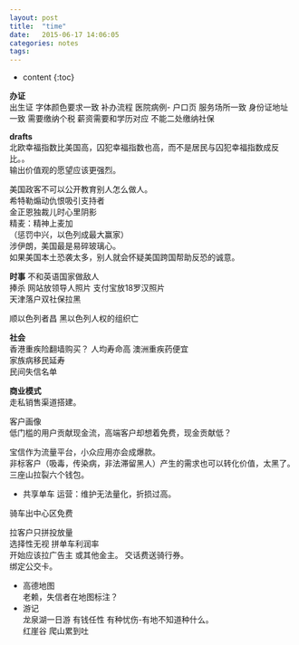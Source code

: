 ```yaml
---
layout: post
title:  "time"
date:   2015-06-17 14:06:05
categories: notes
tags:  
---
```


* content
{:toc}


**办证**  
出生证 字体颜色要求一致
补办流程 医院病例-
户口页 服务场所一致 身份证地址一致
需要缴纳个税 薪资需要和学历对应
不能二处缴纳社保





**drafts**  
北欧幸福指数比美国高，囚犯幸福指数也高，而不是居民与囚犯幸福指数成反比。。   
输出价值观的愿望应该更强烈。  

美国政客不可以公开教育别人怎么做人。  
希特勒煽动仇恨吸引支持者  
金正恩独裁儿时心里阴影  
精麦：精神上麦加  
（惩罚中兴，以色列成最大赢家）  
涉伊朗，美国最是易碎玻璃心。  
如果美国本土恐袭太多，别人就会怀疑美国跨国帮助反恐的诚意。  

**时事**
不和英语国家做敌人  
捧杀 网站放领导人照片 支付宝放18罗汉照片    
天津落户双社保拉黑    

顺以色列者昌  黑以色列人权的组织亡  

**社会**  
香港重疾险翻墙购买？  人均寿命高 澳洲重疾药便宜  
家族病移民延寿  
民间失信名单  

**商业模式**   
走私销售渠道搭建。  

客户画像  
低门槛的用户贡献现金流，高端客户却想着免费，现金贡献低？  

宝信作为流量平台，小众应用亦会成爆款。  
非标客户（吸毒，传染病，非法滞留黑人）产生的需求也可以转化价值，太黑了。  
三座山拉裂六个钱包。  


- 共享单车
运营：维护无法量化，折损过高。  

骑车出中心区免费

拉客户只拼投放量  
选择性无视  拼单车利润率     
开始应该拉广告主 或其他金主。
交话费送骑行券。  
绑定公交卡。

- 高德地图  
老赖，失信者在地图标注？  
- 游记  
龙泉湖一日游 有钱任性  有种忧伤-有地不知道种什么。  
红崖谷 爬山累到吐  
